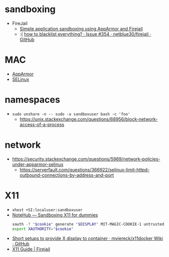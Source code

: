 # sandboxing

- FireJail
    - [Simple application sandboxing using AppArmor and Firejail](https://pvera.net/posts/apparmor-firejail-sandboxing/)
    - :( [how to blacklist everything? · Issue \#354 · netblue30/firejail · GitHub](https://github.com/netblue30/firejail/issues/354)

# MAC

- [AppArmor](./apparmor.md)
- [SELinux](./selinux.md)

# namespaces

- `sudo unshare -n -- sudo -u sandboxuser bash -c 'foo'`
    - https://unix.stackexchange.com/questions/68956/block-network-access-of-a-process

# network

- https://security.stackexchange.com/questions/5969/network-policies-under-apparmor-selinux
    - https://serverfault.com/questions/366922/selinux-limit-httpd-outbound-connections-by-address-and-port

# X11

- `xhost +SI:localuser:sandboxuser`
- [NoteHub &mdash; Sandboxing X11 for dummies](http://web.archive.org/web/20180320135605if_/https://notehub.org/rp5n2)
    ```bash
    xauth -f "$cookie" generate "$DISPLAY" MIT-MAGIC-COOKIE-1 untrusted
    export XAUTHORITY="$cookie"
    ```
- [Short setups to provide X display to container · mviereck/x11docker Wiki · GitHub](https://github.com/mviereck/x11docker/wiki/Short-setups-to-provide-X-display-to-container)
- [X11 Guide \| Firejail](https://firejail.wordpress.com/documentation-2/x11-guide/)
